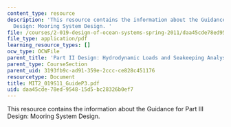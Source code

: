 ```yaml
---
content_type: resource
description: 'This resource contains the information about the Guidance for Part III
  Design: Mooring System Design. '
file: /courses/2-019-design-of-ocean-systems-spring-2011/daa45cde78ed954815d5bc28326b0ef7_MIT2_019S11_GuideP3.pdf
file_type: application/pdf
learning_resource_types: []
ocw_type: OCWFile
parent_title: 'Part II Design: Hydrodynamic Loads and Seakeeping Analysis'
parent_type: CourseSection
parent_uid: 3193fb9c-ad91-359e-2ccc-ce828c451176
resourcetype: Document
title: MIT2_019S11_GuideP3.pdf
uid: daa45cde-78ed-9548-15d5-bc28326b0ef7
---
```

This resource contains the information about the Guidance for Part III Design: Mooring System Design. 

